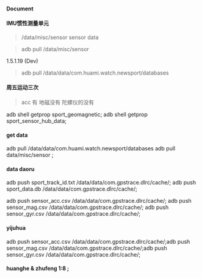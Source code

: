 #### Document 

#### IMU惯性测量单元

> /data/misc/sensor 
sensor data 

> adb pull /data/misc/sensor

1.5.1.19 (Dev)

> adb pull  /data/data/com.huami.watch.newsport/databases

#### 周五运动三次

> acc 有
> 地磁没有
> 陀螺仪的没有


adb  shell  getprop sport_geomagnetic;
adb  shell getprop sport_sensor_hub_data;

#### get data 
adb  pull /data/data/com.huami.watch.newsport/databases
adb  pull data/misc/sensor ;


#### data daoru

adb push sport_track_id.txt /data/data/com.gpstrace.dlrc/cache/;
adb push sport_data.db /data/data/com.gpstrace.dlrc/cache/;

adb push sensor_acc.csv /data/data/com.gpstrace.dlrc/cache/;
adb push sensor_mag.csv /data/data/com.gpstrace.dlrc/cache/;
adb push sensor_gyr.csv /data/data/com.gpstrace.dlrc/cache/;


#### yijuhua 

adb push sensor_acc.csv /data/data/com.gpstrace.dlrc/cache/;adb push sensor_mag.csv /data/data/com.gpstrace.dlrc/cache/;adb push sensor_gyr.csv /data/data/com.gpstrace.dlrc/cache/;




#### huanghe & zhufeng   1:8 ;

> 
